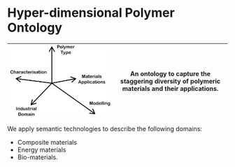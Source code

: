 # Hyper-dimensional Polymer Ontology

| ![Dimensions](./graphics/dimensions.png) | An ontology to capture the staggering diversity of polymeric materials and their applications. |
| ---------------------------------------- | ------------------------------------------------------------ |

We apply semantic technologies to describe the following domains:

* Composite materials
* Energy materials
* Bio-materials.
